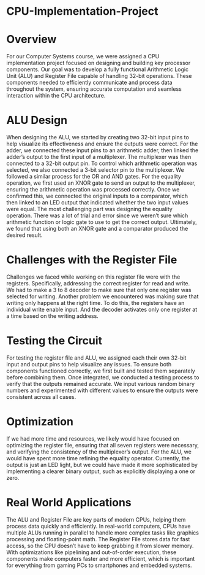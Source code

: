 # CPU-Implementation-Project

# Overview

For our Computer Systems course, we were assigned a CPU implementation project focused on designing and building key processor components. Our goal was to develop a fully functional Arithmetic Logic Unit (ALU) and Register File capable of handling 32-bit operations. These components needed to efficiently communicate and process data throughout the system, ensuring accurate computation and seamless interaction within the CPU architecture.

# ALU Design

When designing the ALU, we started by creating two 32-bit input pins to help visualize its effectiveness and ensure the outputs were correct. For the adder, we connected these input pins to an arithmetic adder, then linked the adder’s output to the first input of a multiplexer. The multiplexer was then connected to a 32-bit output pin. To control which arithmetic operation was selected, we also connected a 3-bit selector pin to the multiplexer.
We followed a similar process for the OR and AND gates. For the equality operation, we first used an XNOR gate to send an output to the multiplexer, ensuring the arithmetic operation was processed correctly. Once we confirmed this, we connected the original inputs to a comparator, which then linked to an LED output that indicated whether the two input values were equal.
The most challenging part was designing the equality operation. There was a lot of trial and error since we weren’t sure which arithmetic function or logic gate to use to get the correct output. Ultimately, we found that using both an XNOR gate and a comparator produced the desired result.

# Challenges with the Register File 

Challenges we faced while working on this register file were with the registers. Specifically, addressing the correct register for read and write. We had to make a 3 to 8 decoder to make sure that only one register was selected for writing. Another problem we encountered was making sure that writing only happens at the right time. To do this, the registers have an individual write enable input. And the decoder activates only one register at a time based on the writing address. 

# Testing the Circuit 

For testing the register file and ALU, we assigned each their own 32-bit input and output pins to help visualize any issues. To ensure both components functioned correctly, we first built and tested them separately before combining them. Once integrated, we conducted a testing process to verify that the outputs remained accurate. We input various random binary numbers and experimented with different values to ensure the outputs were consistent across all cases.


# Optimization 

If we had more time and resources, we likely would have focused on optimizing the register file, ensuring that all seven registers were necessary, and verifying the consistency of the multiplexer’s output. For the ALU, we would have spent more time refining the equality operator. Currently, the output is just an LED light, but we could have made it more sophisticated by implementing a clearer binary output, such as explicitly displaying a one or zero.

# Real World Applications

The ALU and Register File are key parts of modern CPUs, helping them process data quickly and efficiently. In real-world computers, CPUs have multiple ALUs running in parallel to handle more complex tasks like graphics processing and floating-point math. The Register File stores data for fast access, so the CPU doesn’t have to keep grabbing it from slower memory. With optimizations like pipelining and out-of-order execution, these components make computers faster and more efficient, which is important for everything from gaming PCs to smartphones and embedded systems.
